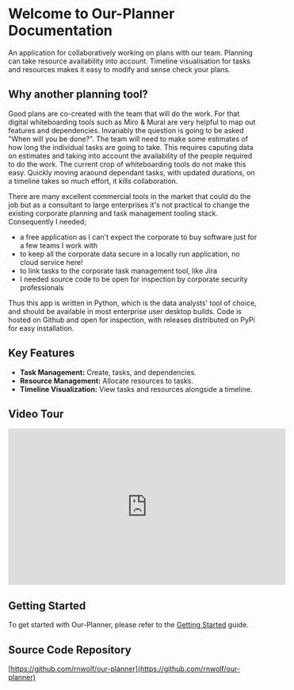 # Welcome to Our-Planner Documentation

An application for collaboratively working on plans with our team. Planning can take resource availability into account. Timeline visualisation for tasks and resources makes it easy to modify and sense check your plans.

## Why another planning tool?

Good plans are co-created with the team that will do the work. For that digital whiteboarding tools such as Miro & Mural are very helpful to map out features and dependencies.
Invariably the question is going to be asked "When will you be done?".
The team will need to make some estimates of how long the individual tasks are going to take. This requires caputing data on estimates and taking into account the availability of the people required to do the work. The current crop of whiteboarding tools do not make this easy.
Quickly moving araound dependant tasks, with updated durations, on a timeline takes so much effort, it kills collaboration.

There are many excellent commercial tools in the market that could do the job but as a consultant to large enterprises it's not practical to change the existing corporate planning and task management tooling stack. Consequently I needed;

 - a free application as I can't expect the corporate to buy software just for a few teams I work with
 - to keep all the corporate data secure in a locally run application, no cloud service here!
 - to link tasks to the corporate task management tool, like Jira
 - I needed source code to be open for inspection by corporate security professionals

Thus this app is written in Python, which is the data analysts' tool of choice, and should be available in most enterprise user desktop builds. Code is hosted on Github and open for inspection, with releases distributed on PyPi for easy installation.

## Key Features

*   **Task Management:** Create, tasks, and dependencies.
*   **Resource Management:** Allocate resources to tasks.
*   **Timeline Visualization:** View tasks and resources alongside a timeline.

## Video Tour

<iframe width="560" height="315" src="https://www.youtube.com/embed/8Zv98uIOFP0" frameborder="0" allow="accelerometer; autoplay; encrypted-media; gyroscope; picture-in-picture" allowfullscreen></iframe>

## Getting Started

To get started with Our-Planner, please refer to the [Getting Started](getting-started.md) guide.

## Source Code Repository

[https://github.com/rnwolf/our-planner](https://github.com/rnwolf/our-planner)